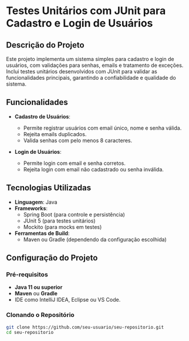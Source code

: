 # **Testes Unitários com JUnit para Cadastro e Login de Usuários**

## **Descrição do Projeto**
Este projeto implementa um sistema simples para cadastro e login de usuários, com validações para senhas, emails e tratamento de exceções. Inclui testes unitários desenvolvidos com JUnit para validar as funcionalidades principais, garantindo a confiabilidade e qualidade do sistema.

## **Funcionalidades**
- **Cadastro de Usuários**:
  - Permite registrar usuários com email único, nome e senha válida.
  - Rejeita emails duplicados.
  - Valida senhas com pelo menos 8 caracteres.
  
- **Login de Usuários**:
  - Permite login com email e senha corretos.
  - Rejeita login com email não cadastrado ou senha inválida.

## **Tecnologias Utilizadas**
- **Linguagem**: Java
- **Frameworks**:
  - Spring Boot (para controle e persistência)
  - JUnit 5 (para testes unitários)
  - Mockito (para mocks em testes)
- **Ferramentas de Build**:
  - Maven ou Gradle (dependendo da configuração escolhida)

## **Configuração do Projeto**

### **Pré-requisitos**
- **Java 11 ou superior**
- **Maven** ou **Gradle**
- IDE como IntelliJ IDEA, Eclipse ou VS Code.

### **Clonando o Repositório**
```bash
git clone https://github.com/seu-usuario/seu-repositorio.git
cd seu-repositorio
